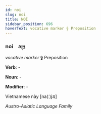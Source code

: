 ```yaml
---
id: noi
slug: noi
title: NOİ
sidebar_position: 696
hoverText: vocative marker § Preposition
---
```


### noi&emsp;<span kind="abugida">ƨɽɟ</span>

*vocative marker* **§** Preposition

**Verb**: -

**Noun**: -

**Modifier**: -

Vietnamese này [na(ː)j˨˩]

*Austro-Asiatic Language Family*
